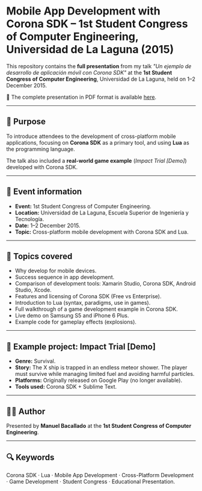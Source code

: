# Mobile App Development with Corona SDK – 1st Student Congress of Computer Engineering, Universidad de La Laguna (2015)

This repository contains the **full presentation** from my talk *"Un ejemplo de desarrollo de aplicación móvil con Corona SDK"* at the **1st Student Congress of Computer Engineering**, Universidad de La Laguna, held on 1–2 December 2015.

📄 The complete presentation in PDF format is available [here](./Un%20ejemplo%20de%20desarrollo%20de%20aplicación%20móvil%20con%20“Corona%20SDK”.pdf).

---

## 🎯 Purpose

To introduce attendees to the development of cross-platform mobile applications, focusing on **Corona SDK** as a primary tool, and using **Lua** as the programming language.

The talk also included a **real-world game example** (*Impact Trial [Demo]*) developed with Corona SDK.

---

## 📍 Event information

- **Event:** 1st Student Congress of Computer Engineering.
- **Location:** Universidad de La Laguna, Escuela Superior de Ingeniería y Tecnología.
- **Date:** 1–2 December 2015.
- **Topic:** Cross-platform mobile development with Corona SDK and Lua.

---

## 🧪 Topics covered

- Why develop for mobile devices.  
- Success sequence in app development.  
- Comparison of development tools: Xamarin Studio, Corona SDK, Android Studio, Xcode.  
- Features and licensing of Corona SDK (Free vs Enterprise).  
- Introduction to Lua (syntax, paradigms, use in games).  
- Full walkthrough of a game development example in Corona SDK.  
- Live demo on Samsung S5 and iPhone 6 Plus.  
- Example code for gameplay effects (explosions).  

---

## 📱 Example project: Impact Trial [Demo]

- **Genre:** Survival.  
- **Story:** The X ship is trapped in an endless meteor shower. The player must survive while managing limited fuel and avoiding harmful particles.  
- **Platforms:** Originally released on Google Play (no longer available).  
- **Tools used:** Corona SDK + Sublime Text.

---

## 👨‍🏫 Author

Presented by **Manuel Bacallado** at the **1st Student Congress of Computer Engineering**.

---

## 🔍 Keywords

Corona SDK · Lua · Mobile App Development · Cross-Platform Development · Game Development · Student Congress · Educational Presentation.
